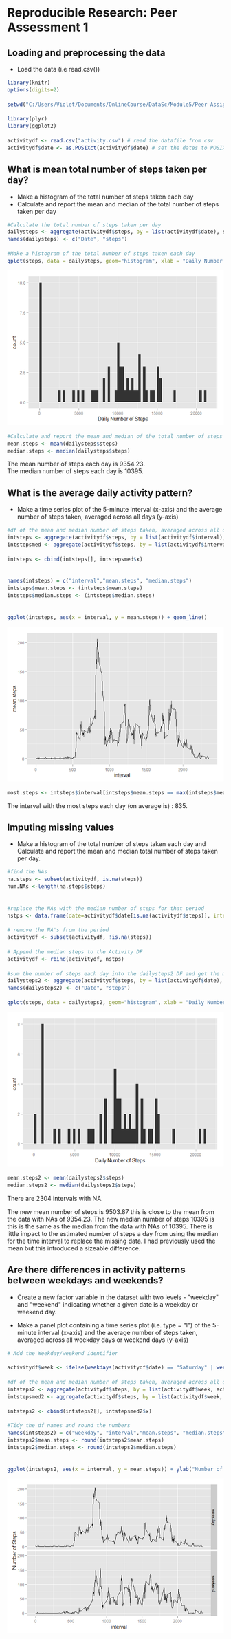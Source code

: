 # Reproducible Research: Peer Assessment 1


## Loading and preprocessing the data
* Load the data (i.e read.csv())


```r
library(knitr)
options(digits=2)

setwd("C:/Users/Violet/Documents/OnlineCourse/DataSc/Module5/Peer Assignment 1")

library(plyr)
library(ggplot2)

activitydf <- read.csv("activity.csv") # read the datafile from csv
activitydf$date <- as.POSIXct(activitydf$date) # set the dates to POSIXct
```

## What is mean total number of steps taken per day?
* Make a histogram of the total number of steps taken each day
* Calculate and report the mean and median of the total number of steps taken per day


```r
#Calculate the total number of steps taken per day
dailysteps <- aggregate(activitydf$steps, by = list(activitydf$date), sum, na.rm=TRUE) 
names(dailysteps) <- c("Date", "steps")

#Make a histogram of the total number of steps taken each day
qplot(steps, data = dailysteps, geom="histogram", xlab = "Daily Number of Steps", binwidth = 300)
```

![](PA1_template_files/figure-html/unnamed-chunk-2-1.png) 

```r
#Calculate and report the mean and median of the total number of steps taken per day
mean.steps <- mean(dailysteps$steps) 
median.steps <- median(dailysteps$steps)
```
The mean number of steps each day is 9354.23.  
The median number of steps each day is 10395.

## What is the average daily activity pattern?
* Make a time series plot of the 5-minute interval (x-axis) and the average number of steps taken, averaged across all days (y-axis)


```r
#df of the mean and median number of steps taken, averaged across all days (y-axis)
intsteps <- aggregate(activitydf$steps, by = list(activitydf$interval), mean, na.rm=TRUE)
intstepsmed <- aggregate(activitydf$steps, by = list(activitydf$interval), median, na.rm=TRUE)

intsteps <- cbind(intsteps[], intstepsmed$x)


names(intsteps) = c("interval","mean.steps", "median.steps")
intsteps$mean.steps <- (intsteps$mean.steps)
intsteps$median.steps <- (intsteps$median.steps)


ggplot(intsteps, aes(x = interval, y = mean.steps)) + geom_line()
```

![](PA1_template_files/figure-html/unnamed-chunk-3-1.png) 

```r
most.steps <- intsteps$interval[intsteps$mean.steps == max(intsteps$mean.steps)]
```
The interval with the most steps each day (on average is) : 835.

## Imputing missing values

* Make a histogram of the total number of steps taken each day and Calculate and report the mean and median total number of steps taken per day.


```r
#find the NAs
na.steps <- subset(activitydf, is.na(steps))
num.NAs <-length(na.steps$steps)


#replace the NAs with the median number of steps for that period
nstps <- data.frame(date=activitydf$date[is.na(activitydf$steps)], interval = activitydf$interval[is.na(activitydf$steps)], steps=intsteps[match(intsteps$interval, activitydf$interval[is.na(activitydf$steps)]),3])

# remove the NA's from the period
activitydf <- subset(activitydf, !is.na(steps))

# Append the median steps to the Activity DF
activitydf <- rbind(activitydf, nstps)

#sum the number of steps each day into the dailysteps2 DF and get the mean and median 
dailysteps2 <- aggregate(activitydf$steps, by = list(activitydf$date), sum, na.rm=TRUE)
names(dailysteps2) <- c("Date", "steps")

qplot(steps, data = dailysteps2, geom="histogram", xlab = "Daily Number of Steps", binwidth = 300)
```

![](PA1_template_files/figure-html/unnamed-chunk-4-1.png) 

```r
mean.steps2 <- mean(dailysteps2$steps)
median.steps2 <- median(dailysteps2$steps)
```

There are 2304 intervals with NA.

The new mean number of steps is 9503.87 this is close to the mean from the data with NAs of 9354.23. The new median number of steps 10395 is this is the same as the median from the data with NAs of 10395. There is little impact to the estimated number of steps a day from using the median for the time interval to replace the missing data. I had previously used the mean but this introduced a sizeable difference.

## Are there differences in activity patterns between weekdays and weekends?
* Create a new factor variable in the dataset with two levels - "weekday" and "weekend" indicating whether a given date is a weekday or weekend day.

* Make a panel plot containing a time series plot (i.e. type = "l") of the 5-minute interval (x-axis) and the average number of steps taken, averaged across all weekday days or weekend days (y-axis)


```r
# Add the Weekday/weekend identifier

activitydf$week <- ifelse(weekdays(activitydf$date) == "Saturday" | weekdays(activitydf$date) == "Sunday" ,"weekend","weekday")

#df of the mean and median number of steps taken, averaged across all days (y-axis)
intsteps2 <- aggregate(activitydf$steps, by = list(activitydf$week, activitydf$interval), mean, na.rm=TRUE)
intstepsmed2 <- aggregate(activitydf$steps, by = list(activitydf$week, activitydf$interval), median, na.rm=TRUE)

intsteps2 <- cbind(intsteps2[], intstepsmed2$x)

#Tidy the df names and round the numbers
names(intsteps2) = c("weekday", "interval","mean.steps", "median.steps")
intsteps2$mean.steps <- round(intsteps2$mean.steps)
intsteps2$median.steps <- round(intsteps2$median.steps)


ggplot(intsteps2, aes(x = interval, y = mean.steps)) + ylab("Number of Steps") + geom_line() + facet_grid(weekday~.)
```

![](PA1_template_files/figure-html/unnamed-chunk-5-1.png) 
